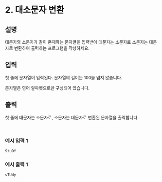 # 2. 대소문자 변환

## 설명

대문자와 소문자가 같이 존재하는 문자열을 입력받아 대문자는 소문자로 소문자는 대문자로 변환하여 출력하는 프로그램을 작성하세요.

## 입력

첫 줄에 문자열이 입력된다. 문자열의 길이는 100을 넘지 않습니다.  

문자열은 영어 알파벳으로만 구성되어 있습니다.

## 출력

첫 줄에 대문자는 소문자로, 소문자는 대문자로 변환된 문자열을 출력합니다.

<br>

### 예시 입력 1

```java
StuDY
```

### 예시 출력 1
```java
sTUdy
```